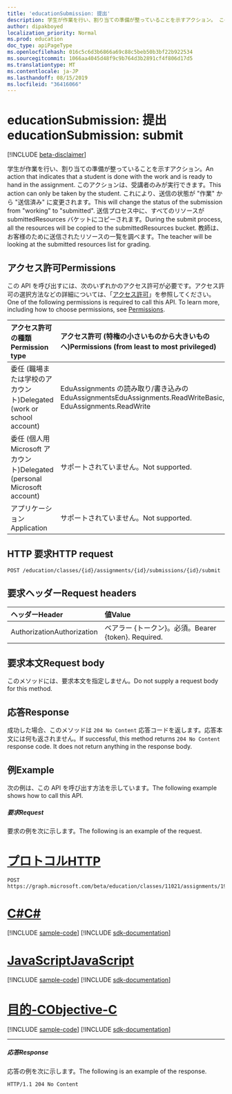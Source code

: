 ```yaml
---
title: 'educationSubmission: 提出'
description: 学生が作業を行い、割り当ての準備が整っていることを示すアクション。 このアクションは、受講者のみが実行できます。
author: dipakboyed
localization_priority: Normal
ms.prod: education
doc_type: apiPageType
ms.openlocfilehash: 016c5c6d3b6866a69c88c5beb50b3bf22b922534
ms.sourcegitcommit: 1066aa4045d48f9c9b764d3b2891cf4f806d17d5
ms.translationtype: MT
ms.contentlocale: ja-JP
ms.lasthandoff: 08/15/2019
ms.locfileid: "36416066"
---
```

# <a name="educationsubmission-submit"></a><span data-ttu-id="4d1cb-104">educationSubmission: 提出</span><span class="sxs-lookup"><span data-stu-id="4d1cb-104">educationSubmission: submit</span></span>

[!INCLUDE [beta-disclaimer](../../includes/beta-disclaimer.md)]

<span data-ttu-id="4d1cb-105">学生が作業を行い、割り当ての準備が整っていることを示すアクション。</span><span class="sxs-lookup"><span data-stu-id="4d1cb-105">An action that indicates that a student is done with the work and is ready to hand in the assignment.</span></span> <span data-ttu-id="4d1cb-106">このアクションは、受講者のみが実行できます。</span><span class="sxs-lookup"><span data-stu-id="4d1cb-106">This action can only be taken by the student.</span></span> <span data-ttu-id="4d1cb-107">これにより、送信の状態が "作業" から "送信済み" に変更されます。</span><span class="sxs-lookup"><span data-stu-id="4d1cb-107">This will change the status of the submission from "working" to "submitted".</span></span> <span data-ttu-id="4d1cb-108">送信プロセス中に、すべてのリソースが submittedResources バケットにコピーされます。</span><span class="sxs-lookup"><span data-stu-id="4d1cb-108">During the submit process, all the resources will be copied to the submittedResources bucket.</span></span> <span data-ttu-id="4d1cb-109">教師は、お客様のために送信されたリソースの一覧を調べます。</span><span class="sxs-lookup"><span data-stu-id="4d1cb-109">The teacher will be looking at the submitted resources list for grading.</span></span>

## <a name="permissions"></a><span data-ttu-id="4d1cb-110">アクセス許可</span><span class="sxs-lookup"><span data-stu-id="4d1cb-110">Permissions</span></span>
<span data-ttu-id="4d1cb-p103">この API を呼び出すには、次のいずれかのアクセス許可が必要です。アクセス許可の選択方法などの詳細については、「[アクセス許可](/graph/permissions-reference)」を参照してください。</span><span class="sxs-lookup"><span data-stu-id="4d1cb-p103">One of the following permissions is required to call this API. To learn more, including how to choose permissions, see [Permissions](/graph/permissions-reference).</span></span>

|<span data-ttu-id="4d1cb-113">アクセス許可の種類</span><span class="sxs-lookup"><span data-stu-id="4d1cb-113">Permission type</span></span>      | <span data-ttu-id="4d1cb-114">アクセス許可 (特権の小さいものから大きいものへ)</span><span class="sxs-lookup"><span data-stu-id="4d1cb-114">Permissions (from least to most privileged)</span></span>              |
|:--------------------|:---------------------------------------------------------|
|<span data-ttu-id="4d1cb-115">委任 (職場または学校のアカウント)</span><span class="sxs-lookup"><span data-stu-id="4d1cb-115">Delegated (work or school account)</span></span> |  <span data-ttu-id="4d1cb-116">EduAssignments の読み取り/書き込みの EduAssignments</span><span class="sxs-lookup"><span data-stu-id="4d1cb-116">EduAssignments.ReadWriteBasic, EduAssignments.ReadWrite</span></span>  |
|<span data-ttu-id="4d1cb-117">委任 (個人用 Microsoft アカウント)</span><span class="sxs-lookup"><span data-stu-id="4d1cb-117">Delegated (personal Microsoft account)</span></span> |  <span data-ttu-id="4d1cb-118">サポートされていません。</span><span class="sxs-lookup"><span data-stu-id="4d1cb-118">Not supported.</span></span>  |
|<span data-ttu-id="4d1cb-119">アプリケーション</span><span class="sxs-lookup"><span data-stu-id="4d1cb-119">Application</span></span> | <span data-ttu-id="4d1cb-120">サポートされていません。</span><span class="sxs-lookup"><span data-stu-id="4d1cb-120">Not supported.</span></span> | 

## <a name="http-request"></a><span data-ttu-id="4d1cb-121">HTTP 要求</span><span class="sxs-lookup"><span data-stu-id="4d1cb-121">HTTP request</span></span>
<!-- { "blockType": "ignored" } -->
```http
POST /education/classes/{id}/assignments/{id}/submissions/{id}/submit

```
## <a name="request-headers"></a><span data-ttu-id="4d1cb-122">要求ヘッダー</span><span class="sxs-lookup"><span data-stu-id="4d1cb-122">Request headers</span></span>
| <span data-ttu-id="4d1cb-123">ヘッダー</span><span class="sxs-lookup"><span data-stu-id="4d1cb-123">Header</span></span>       | <span data-ttu-id="4d1cb-124">値</span><span class="sxs-lookup"><span data-stu-id="4d1cb-124">Value</span></span> |
|:---------------|:--------|
| <span data-ttu-id="4d1cb-125">Authorization</span><span class="sxs-lookup"><span data-stu-id="4d1cb-125">Authorization</span></span>  | <span data-ttu-id="4d1cb-p104">ベアラー {トークン}。必須。</span><span class="sxs-lookup"><span data-stu-id="4d1cb-p104">Bearer {token}. Required.</span></span>  |

## <a name="request-body"></a><span data-ttu-id="4d1cb-128">要求本文</span><span class="sxs-lookup"><span data-stu-id="4d1cb-128">Request body</span></span>
<span data-ttu-id="4d1cb-129">このメソッドには、要求本文を指定しません。</span><span class="sxs-lookup"><span data-stu-id="4d1cb-129">Do not supply a request body for this method.</span></span>

## <a name="response"></a><span data-ttu-id="4d1cb-130">応答</span><span class="sxs-lookup"><span data-stu-id="4d1cb-130">Response</span></span>
<span data-ttu-id="4d1cb-p105">成功した場合、このメソッドは `204 No Content` 応答コードを返します。応答本文には何も返されません。</span><span class="sxs-lookup"><span data-stu-id="4d1cb-p105">If successful, this method returns `204 No Content` response code. It does not return anything in the response body.</span></span>

## <a name="example"></a><span data-ttu-id="4d1cb-133">例</span><span class="sxs-lookup"><span data-stu-id="4d1cb-133">Example</span></span>
<span data-ttu-id="4d1cb-134">次の例は、この API を呼び出す方法を示しています。</span><span class="sxs-lookup"><span data-stu-id="4d1cb-134">The following example shows how to call this API.</span></span>
##### <a name="request"></a><span data-ttu-id="4d1cb-135">要求</span><span class="sxs-lookup"><span data-stu-id="4d1cb-135">Request</span></span>
<span data-ttu-id="4d1cb-136">要求の例を次に示します。</span><span class="sxs-lookup"><span data-stu-id="4d1cb-136">The following is an example of the request.</span></span>

# <a name="httptabhttp"></a>[<span data-ttu-id="4d1cb-137">プロトコル</span><span class="sxs-lookup"><span data-stu-id="4d1cb-137">HTTP</span></span>](#tab/http)
<!-- {
  "blockType": "request",
  "name": "educationsubmission_submit"
}-->
```http
POST https://graph.microsoft.com/beta/education/classes/11021/assignments/19002/submissions/850f51b7/submit
```
# <a name="ctabcsharp"></a>[<span data-ttu-id="4d1cb-138">C#</span><span class="sxs-lookup"><span data-stu-id="4d1cb-138">C#</span></span>](#tab/csharp)
[!INCLUDE [sample-code](../includes/snippets/csharp/educationsubmission-submit-csharp-snippets.md)]
[!INCLUDE [sdk-documentation](../includes/snippets/snippets-sdk-documentation-link.md)]

# <a name="javascripttabjavascript"></a>[<span data-ttu-id="4d1cb-139">JavaScript</span><span class="sxs-lookup"><span data-stu-id="4d1cb-139">JavaScript</span></span>](#tab/javascript)
[!INCLUDE [sample-code](../includes/snippets/javascript/educationsubmission-submit-javascript-snippets.md)]
[!INCLUDE [sdk-documentation](../includes/snippets/snippets-sdk-documentation-link.md)]

# <a name="objective-ctabobjc"></a>[<span data-ttu-id="4d1cb-140">目的-C</span><span class="sxs-lookup"><span data-stu-id="4d1cb-140">Objective-C</span></span>](#tab/objc)
[!INCLUDE [sample-code](../includes/snippets/objc/educationsubmission-submit-objc-snippets.md)]
[!INCLUDE [sdk-documentation](../includes/snippets/snippets-sdk-documentation-link.md)]

---


##### <a name="response"></a><span data-ttu-id="4d1cb-141">応答</span><span class="sxs-lookup"><span data-stu-id="4d1cb-141">Response</span></span>
<span data-ttu-id="4d1cb-142">応答の例を次に示します。</span><span class="sxs-lookup"><span data-stu-id="4d1cb-142">The following is an example of the response.</span></span>

<!-- {
  "blockType": "response",
  "truncated": true,
  "@odata.type": "microsoft.graph.educationAssignment"
} -->
```http
HTTP/1.1 204 No Content
```

<!-- uuid: 8fcb5dbc-d5aa-4681-8e31-b001d5168d79
2015-10-25 14:57:30 UTC -->
<!--
{
  "type": "#page.annotation",
  "description": "educationSubmission: submit",
  "keywords": "",
  "section": "documentation",
  "tocPath": "",
  "suppressions": [
  ]
}
-->
